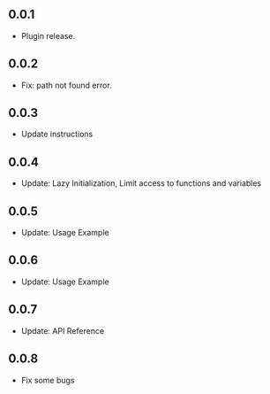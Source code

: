 ## 0.0.1

* Plugin release.

## 0.0.2

* Fix: path not found error.

## 0.0.3

* Update instructions

## 0.0.4

* Update: Lazy Initialization, Limit access to functions and variables

## 0.0.5

* Update: Usage Example

## 0.0.6

* Update: Usage Example

## 0.0.7

* Update: API Reference

## 0.0.8

* Fix some bugs 

